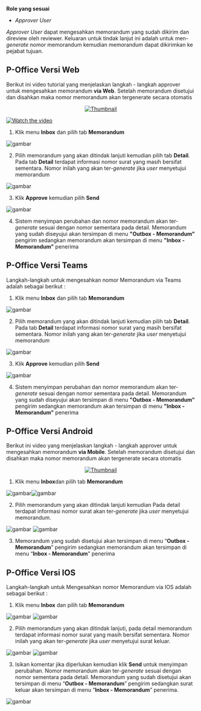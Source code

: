 **Role yang sesuai**

- *Approver User*

*Approver User* dapat mengesahkan memorandum yang sudah dikirim dan direview oleh reviewer. Keluaran untuk tindak lanjut ini adalah untuk men-*generate* nomor memorandum kemudian memorandum dapat dikirimkan ke pejabat tujuan. 

## **P-Office Versi Web**

Berikut ini video tutorial yang menjelaskan langkah - langkah approver untuk mengesahkan memorandum **via Web**. Setelah memorandum disetujui dan disahkan maka nomor memorandum akan tergenerate secara otomatis

<div align="center">
  <a href="https://www.youtube.com/watch?v=jEV2XwomzDk"><img src="https://img.youtube.com/vi/jEV2XwomzDk/0.jpg" alt="Thumbnail"></a>
</div>

<a href="https://web.microsoftstream.com/embed/video/65ef062a-e6f8-4424-a775-070882725ed6?autoplay=false&amp;showinfo=false" target="_blank"><img src="https://github.com/gitakencana/Persero-P-Office/raw/master/Video/Thumbnail/TM01.png" alt="Watch the video"></a>

1. Klik menu **Inbox** dan pilih tab **Memorandum**

![gambar](Memorandum/MM_Web/MM-54.png)

2. Pilih memorandum yang akan ditindak lanjuti kemudian pilih tab **Detail**. Pada tab **Detail** terdapat informasi nomor surat yang masih bersifat sementara. Nomor inilah yang akan ter-*generate* jika *user* menyetujui memorandum

![gambar](Memorandum/MM_Web/MM-55.png)

3. Klik **Approve** kemudian pilih **Send**

![gambar](Memorandum/MM_Web/MM-56.png)

4. Sistem menyimpan perubahan dan nomor memorandum akan ter-*generate* sesuai dengan nomor sementara pada detail. Memorandum yang sudah diseyujui akan tersimpan di menu **"Outbox - Memorandum"** pengirim sedangkan memorandum akan tersimpan di menu **"Inbox - Memorandum"** penerima

## **P-Office Versi Teams**

Langkah-langkah untuk mengesahkan nomor Memorandum via Teams adalah sebagai berikut :

1. Klik menu **Inbox** dan pilih tab **Memorandum**

![gambar](Memorandum/MM_Teams/MM53.png)

2. Pilih memorandum yang akan ditindak lanjuti kemudian pilih tab **Detail**. Pada tab **Detail** terdapat informasi nomor surat yang masih bersifat sementara. Nomor inilah yang akan ter-*generate* jika *user* menyetujui memorandum

![gambar](Memorandum/MM_Teams/MM54.png)

3. Klik **Approve** kemudian pilih **Send**

![gambar](Memorandum/MM_Teams/MM55.png)

4. Sistem menyimpan perubahan dan nomor memorandum akan ter-*generate* sesuai dengan nomor sementara pada detail. Memorandum yang sudah diseyujui akan tersimpan di menu **"Outbox - Memorandum"** pengirim sedangkan memorandum akan tersimpan di menu **"Inbox - Memorandum"** penerima

## **P-Office Versi Android**

Berikut ini video yang menjelaskan langkah - langkah approver untuk mengesahkan memorandum **via Mobile**. Setelah memorandum disetujui dan disahkan maka nomor memorandum akan tergenerate secara otomatis

<div align="center">
  <a href="https://www.youtube.com/watch?v=1gJyAjQQ3m4"><img src="https://img.youtube.com/vi/1gJyAjQQ3m4/0.jpg" alt="Thumbnail"></a>
</div>

1. Klik menu **Inbox**dan pilih tab **Memorandum**

![gambar](Memorandum/MM_Android/Nomormemo/A01.jpg)![gambar](Memorandum/MM_Android/Nomormemo/A02.jpg)

2. Pilih memorandum yang akan ditindak lanjuti kemudian Pada detail terdapat informasi nomor surat akan ter-_generate_ jika _user_ menyetujui memorandum.

![gambar](Memorandum/MM_Android/Nomormemo/A03.jpg) ![gambar](Memorandum/MM_Android/Nomormemo/A04.jpg)

3. Memorandum yang sudah disetujui akan tersimpan di menu “**Outbox - Memorandum**” pengirim sedangkan memorandum akan tersimpan di menu “**Inbox - Memorandum**” penerima

## **P-Office Versi IOS**

Langkah-langkah untuk Mengesahkan nomor Memorandum via IOS adalah sebagai berikut :

1. Klik menu **Inbox** dan pilih tab **Memorandum**

![gambar](Memorandum/MM_IOS/Memo/N01.png) ![gambar](Memorandum/MM_IOS/Memo/N02.png) 

2. Pilih memorandum yang akan ditindak lanjuti, pada detail memorandum terdapat informasi nomor surat yang masih bersifat sementara. Nomor inilah yang akan ter-_generate_ jika _user_ menyetujui surat keluar.

![gambar](Memorandum/MM_IOS/Memo/N03.png) ![gambar](Memorandum/MM_IOS/Memo/N04.png) 

3. Isikan komentar jika diperlukan kemudian klik **Send** untuk menyimpan perubahan. Nomor memorandum akan ter-_generate_ sesuai dengan nomor sementara pada detail. Memorandum yang sudah disetujui akan tersimpan di menu “**Outbox - Memorandum**” pengirim sedangkan surat keluar akan tersimpan di menu “**Inbox - Memorandum**” penerima.

![gambar](Memorandum/MM_IOS/Memo/N05.png) 
